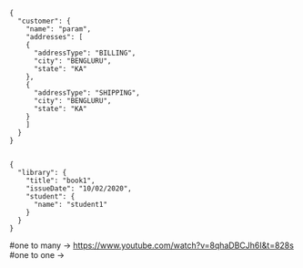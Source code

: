 ```
{
  "customer": {
    "name": "param",
    "addresses": [
    {
      "addressType": "BILLING",
      "city": "BENGLURU",
      "state": "KA"
    },
    {
      "addressType": "SHIPPING",
      "city": "BENGLURU",
      "state": "KA"
    }
    ]
  }
}


{
  "library": {
    "title": "book1",
    "issueDate": "10/02/2020",
    "student": {
      "name": "student1"
    }
  }
}

```




#one to many -> https://www.youtube.com/watch?v=8qhaDBCJh6I&t=828s
#one to one ->